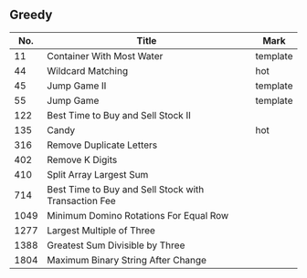 ## Greedy
| No.  | Title                                                | Mark     |
|------|------------------------------------------------------|----------|
| 11   | Container With Most Water                            | template |
| 44   | Wildcard Matching                                    | hot      |
| 45   | Jump Game II                                         | template |
| 55   | Jump Game                                            | template |
| 122  | Best Time to Buy and Sell Stock II                   |          |
| 135  | Candy                                                | hot      |
| 316  | Remove Duplicate Letters                             |          |
| 402  | Remove K Digits                                      |          |
| 410  | Split Array Largest Sum                              |          |
| 714  | Best Time to Buy and Sell Stock with Transaction Fee |          |
| 1049 | Minimum Domino Rotations For Equal Row               |          |
| 1277 | Largest Multiple of Three                            |          |
| 1388 | Greatest Sum Divisible by Three                      |          |
| 1804 | Maximum Binary String After Change                   |          |
